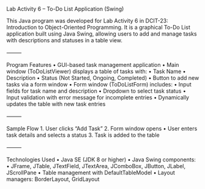 Lab Activity 6 – To-Do List Application (Swing)

This Java program was developed for Lab Activity 6 in DCIT-23: Introduction to Object-Oriented Programming. It is a graphical To-Do List application built using Java Swing, allowing users to add and manage tasks with descriptions and statuses in a table view.

⸻

Program Features
	•	GUI-based task management application
	•	Main window (ToDoListViewer) displays a table of tasks with:
	•	Task Name
	•	Description
	•	Status (Not Started, Ongoing, Completed)
	•	Button to add new tasks via a form window
	•	Form window (ToDoListForm) includes:
	•	Input fields for task name and description
	•	Dropdown to select task status
	•	Input validation with error message for incomplete entries
	•	Dynamically updates the table with new task entries

⸻

Sample Flow
	1.	User clicks “Add Task”
	2.	Form window opens
	•	User enters task details and selects a status
	3.	Task is added to the table

⸻

Technologies Used
	•	Java SE (JDK 8 or higher)
	•	Java Swing components:
	•	JFrame, JTable, JTextField, JTextArea, JComboBox, JButton, JLabel, JScrollPane
	•	Table management with DefaultTableModel
	•	Layout managers: BorderLayout, GridLayout
